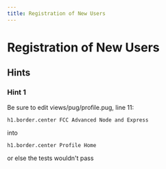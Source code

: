 ```yaml
---
title: Registration of New Users
---
```

# Registration of New Users

## Hints

### Hint 1
Be sure to edit views/pug/profile.pug, line 11:

```pug
h1.border.center FCC Advanced Node and Express
```
into

```pug
h1.border.center Profile Home
```

or else the tests wouldn't pass

